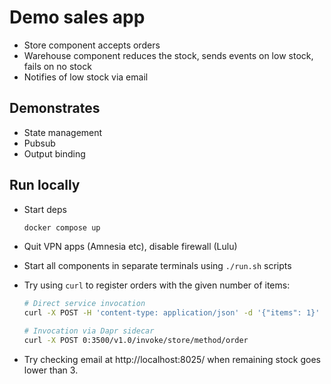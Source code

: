 # Demo sales app

- Store component accepts orders
- Warehouse component reduces the stock, sends events on low stock, fails on no stock
- Notifies of low stock via email

## Demonstrates

- State management
- Pubsub
- Output binding

## Run locally

- Start deps

    ```sh
    docker compose up
    ```

- Quit VPN apps (Amnesia etc), disable firewall (Lulu)

- Start all components in separate terminals using `./run.sh` scripts

- Try using `curl` to register orders with the given number of items:

    ```sh
    # Direct service invocation
    curl -X POST -H 'content-type: application/json' -d '{"items": 1}' 0:3001/order

    # Invocation via Dapr sidecar
    curl -X POST 0:3500/v1.0/invoke/store/method/order
    ```

- Try checking email at http://localhost:8025/ when remaining stock goes lower than 3.
